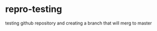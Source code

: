 repro-testing
=============

testing github repository and creating a branch that will merg to master
